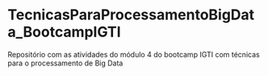 # TecnicasParaProcessamentoBigData_BootcampIGTI
 Repositório com as atividades do módulo 4 do bootcamp IGTI com técnicas para o processamento de Big Data
